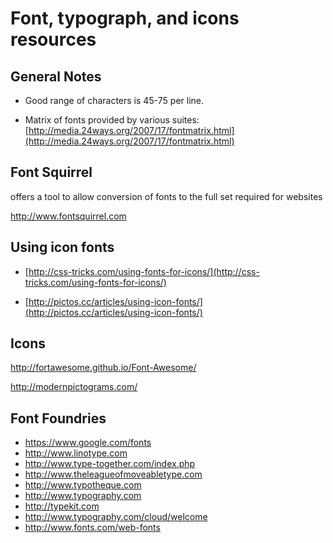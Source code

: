 # Font, typograph,  and icons resources

## General Notes

* Good range of characters is 45-75 per line.

* Matrix of fonts provided by various suites: [http://media.24ways.org/2007/17/fontmatrix.html](http://media.24ways.org/2007/17/fontmatrix.html)

## Font Squirrel

offers a tool to allow conversion of fonts to the full set required for websites

http://www.fontsquirrel.com

## Using icon fonts

* [http://css-tricks.com/using-fonts-for-icons/](http://css-tricks.com/using-fonts-for-icons/)

* [http://pictos.cc/articles/using-icon-fonts/](http://pictos.cc/articles/using-icon-fonts/)

## Icons

http://fortawesome.github.io/Font-Awesome/

http://modernpictograms.com/

## Font Foundries

* https://www.google.com/fonts
* http://www.linotype.com
* http://www.type-together.com/index.php
* http://www.theleagueofmoveabletype.com
* http://www.typotheque.com
* http://www.typography.com
* http://typekit.com
* http://www.typography.com/cloud/welcome
* http://www.fonts.com/web-fonts
